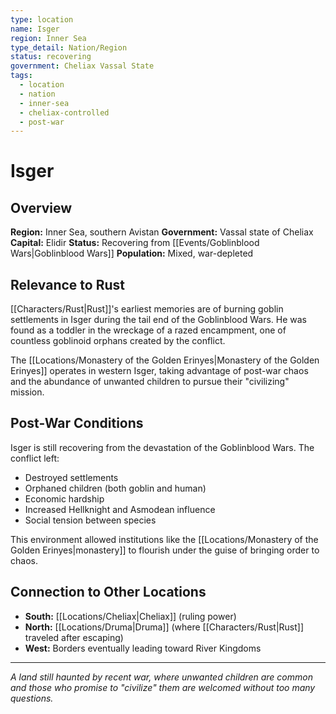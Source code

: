 ```yaml
---
type: location
name: Isger
region: Inner Sea
type_detail: Nation/Region
status: recovering
government: Cheliax Vassal State
tags:
  - location
  - nation
  - inner-sea
  - cheliax-controlled
  - post-war
---
```


# Isger

## Overview

**Region:** Inner Sea, southern Avistan
**Government:** Vassal state of Cheliax
**Capital:** Elidir
**Status:** Recovering from [[Events/Goblinblood Wars|Goblinblood Wars]]
**Population:** Mixed, war-depleted

## Relevance to Rust
[[Characters/Rust|Rust]]'s earliest memories are of burning goblin settlements in Isger during the tail end of the Goblinblood Wars. He was found as a toddler in the wreckage of a razed encampment, one of countless goblinoid orphans created by the conflict.

The [[Locations/Monastery of the Golden Erinyes|Monastery of the Golden Erinyes]] operates in western Isger, taking advantage of post-war chaos and the abundance of unwanted children to pursue their "civilizing" mission.

## Post-War Conditions
Isger is still recovering from the devastation of the Goblinblood Wars. The conflict left:
- Destroyed settlements
- Orphaned children (both goblin and human)
- Economic hardship
- Increased Hellknight and Asmodean influence
- Social tension between species

This environment allowed institutions like the [[Locations/Monastery of the Golden Erinyes|monastery]] to flourish under the guise of bringing order to chaos.

## Connection to Other Locations
- **South:** [[Locations/Cheliax|Cheliax]] (ruling power)
- **North:** [[Locations/Druma|Druma]] (where [[Characters/Rust|Rust]] traveled after escaping)
- **West:** Borders eventually leading toward River Kingdoms

---
*A land still haunted by recent war, where unwanted children are common and those who promise to "civilize" them are welcomed without too many questions.*